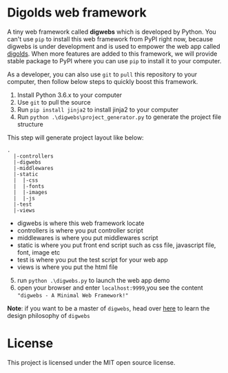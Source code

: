 # Digolds web framework

A tiny web framework called **digwebs** which is developed by Python. You can't use `pip` to install this web framework from PyPI right now, because digwebs is under development and is used to empower the web app called [digolds](https://www.digolds.cn). When more features are added to this framework, we will provide stable package to PyPI where you can use `pip` to install it to your computer.

As a developer, you can also use `git` to `pull` this repository to your computer, then follow below steps to quickly boost this framework.

1. Install Python 3.6.x to your computer
2. Use `git` to pull the source
3. Run `pip install jinja2` to install jinja2 to your computer
4. Run `python .\digwebs\project_generator.py` to generate the project file structure

This step will generate project layout like below:
```
.
  |-controllers
  |-digwebs
  |-middlewares
  |-static
  |  |-css
  |  |-fonts
  |  |-images
  |  |-js
  |-test
  |-views
```

* digwebs is where this web framework locate
* controllers is where you put controller script
* middlewares is where you put middlewares script
* static is where you put front end script such as css file, javascript file, font, image etc
* test is where you put the test script for your web app
* views is where you put the html file

5. run `python .\digwebs.py` to launch the web app demo
6. open your browser and enter `localhost:9999`,you see the content `"digwebs - A Minimal Web Framework!"`

**Note**: if you want to be a master of `digwebs`, head over [here](https://www.digolds.cn/detail/0015370868460626a029ac2cf3c42359d4e9fffeae137c7000) to learn the design philosophy of `digwebs`

# License

This project is licensed under the MIT open source license.